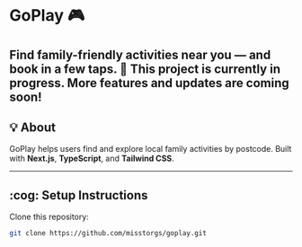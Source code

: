 # GoPlay :video_game: 
Find family-friendly activities near you — and book in a few taps.
:construction: **This project is currently in progress.** 
More features and updates are coming soon!
---

## :bulb: About
GoPlay helps users find and explore local family activities by postcode. 
Built with **Next.js**, **TypeScript**, and **Tailwind CSS**.

---

## :cog: Setup Instructions
Clone this repository:
   ```bash
   git clone https://github.com/misstorgs/goplay.git
